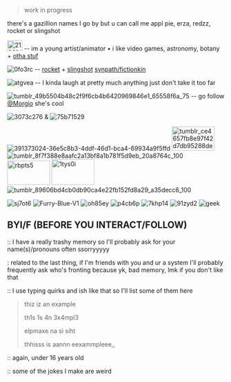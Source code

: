 > work in progress



there's a gazillion names I go by but u can call me appl pie, erza, redzz, rocket or slingshot

<img width="35" height="24" alt="21961dc9" src="https://github.com/user-attachments/assets/a0ca6751-ddc7-4a33-966a-1071ccb3f07a" />  --  im a young artist/animator • i like video games, astronomy, botany + [otha stuf](https://github.com/machine-detonation/EDD3A0)

![0fo3rc](https://github.com/user-attachments/assets/30bd9d0a-17e4-4bcf-9996-85e71b64b729)
  --  [rocket](https://phighting.wiki/Rocket) + [slingshot](https://phighting.wiki/Slingshot) [synpath/fictionkin](https://fkin.carrd.co)

![atgvea](https://github.com/user-attachments/assets/493fd7be-0d71-4295-bc37-3234379f93c9)  --  I kinda laugh at pretty much anything just don't take it too far

![tumblr_49b5504b48c2f9f6cb4b6420969846e1_65558f6a_75](https://github.com/user-attachments/assets/82062bbf-a9d1-4673-a4a4-1d4a3679d0ef)
  --  go  follow  [@Morgio](https://github.com/Morgio)  she's  cool

  ![3073c276](https://github.com/user-attachments/assets/c70f2e09-0fc3-45a6-9260-208f4e6f4baf)  &  ![75b71529](https://github.com/user-attachments/assets/50352506-76b2-4cf9-b964-0db2fb0cc685)







![391373024-36e5c8b3-4ddf-46d1-bca4-69934a9f5ffd](https://github.com/user-attachments/assets/262dcec5-38c3-4698-8a8b-d7adca29de0d)  <img width="99" height="56" alt="tumblr_ce4657fb8e97f42d7db95288de6f03e6_dfee0948_100" src="https://github.com/user-attachments/assets/0adebd1c-bb87-4840-9ad2-a2599f6d6769" /> ![tumblr_8f7f388e8aafc2a13bf8a1b781f5d9eb_20a8764c_100](https://github.com/user-attachments/assets/225aacec-6166-4b2b-9601-8b6cc1ccf0cb) <img width="99" height="56" alt="rbpts5" src="https://github.com/user-attachments/assets/0ec0819c-3ad9-4d06-97d1-61579e4921e0" /> <img width="99" height="59" alt="1tys0i" src="https://github.com/user-attachments/assets/5917089f-e1a1-45f6-b240-4e58d32babd8" /> ![tumblr_89606bd4cb0db90ca4e22fb152fd8a29_a35decc6_100](https://github.com/user-attachments/assets/2cdfaf01-a919-407f-8602-5c67262787d4)




![sj7ot6](https://github.com/user-attachments/assets/00bb0371-113a-4aa7-ad9c-3ea297c2f15e) ![Furry-Blue-V1](https://github.com/user-attachments/assets/c5a37176-8a71-4517-9be2-64b362f76a17) ![oh85ey](https://github.com/user-attachments/assets/f32fe102-acac-4aaa-aef1-ab91f3c3e04c) ![p4cb6p](https://github.com/user-attachments/assets/83631c82-696e-4469-946c-8356434ef524) ![7khp14](https://github.com/user-attachments/assets/3d56430c-03fc-4fed-b99c-aeed2c0a3d41) ![91zyd2](https://github.com/user-attachments/assets/906ae946-97ee-444d-9a42-51ed0a13bd6e) ![geek](https://github.com/user-attachments/assets/008271d1-c9f2-4d9b-ab74-43576c7bfc1a)



## BYI/F (BEFORE YOU INTERACT/FOLLOW)

:: I have a really trashy memory so I'll probably ask for your name(s)/pronouns often ssorryyyyy

: related to the last thing, if I'm friends with you and ur a system I'll probably frequently ask who's fronting because yk, bad memory, lmk if you don't like that

:: I use typing quirks and ish like that so I'll list some of them here

> thiz iz an example
>
> th1s 1s 4n 3x4mpl3
>
> elpmaxe na si siht
>
> thhisss is aannn eexammpleee,,

:: again, under 16 years old

:: some of the jokes I make are weird
